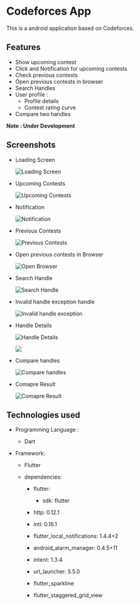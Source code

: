 # Codeforces App

This is a android application based on Codeforces.

## Features

- Show upcoming contest
- Click and Notification for upcoming contests
- Check previous contests
- Open previous contests in browser
- Search Handles
- User profile :
  - Profile details
  - Contest rating curve
- Compare two handles

**Note : Under Development**

## Screenshots

- Loading Screen

  ![Loading Screen](assets/ss/loading.png)

* Upcoming Contests

  ![Upcoming Contests](assets/ss/upcoming_contests.png)

- Notification

  ![Notification](assets/ss/notification.png)

* Previous Contests

  ![Previous Contests](assets/ss/previous_contests.png)

- Open previous contests in Browser

  ![Open Browser](assets/ss/open_brawser.png)

* Search Handle

  ![Search Handle](assets/ss/search-handle.png)

* Invalid handle exception handle

  ![Invalid handle exception ](assets/ss/invalid.png)

- Handle Details

  ![Handle Details](assets/ss/user_profile.png)

  ![](assets/ss/profile.png)

* Compare handles

  ![Compare handles](assets/ss/compare.png)

- Comapre Result

  ![Comapre Result](assets/ss/compare_handles.png)

## Technologies used

- Programming Language :
  - Dart
- Framework:

  - Flutter

  - dependencies:

    - flutter:

      - sdk: flutter

    - http: 0.12.1
    - intl: 0.16.1
    - flutter_local_notifications: 1.4.4+2
    - android_alarm_manager: 0.4.5+11
    - intent: 1.3.4
    - url_launcher: 5.5.0
    - flutter_sparkline
    - flutter_staggered_grid_view
